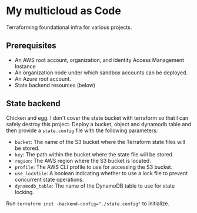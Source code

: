 # My multicloud as Code
Terraforming foundational infra for various projects.

## Prerequisites

- An AWS root account, organization, and Identity Access Management Instance
- An organization node under which sandbox accounts can be deployed.
- An Azure root account.
- State backend resources (below)

##  State backend

Chicken and egg. I don't cover the state bucket with terraform so that I can safely destroy this project. Deploy a bucket, object and dynamodb table and then provide a `state.config` file with the following parameters:

- `bucket`: The name of the S3 bucket where the Terraform state files will be stored.
- `key`: The path within the bucket where the state file will be stored.
- `region`: The AWS region where the S3 bucket is located.
- `profile`: The AWS CLI profile to use for accessing the S3 bucket.
- `use_lockfile`: A boolean indicating whether to use a lock file to prevent concurrent state operations.
- `dynamodb_table`: The name of the DynamoDB table to use for state locking.

Run `terraform init -backend-config="./state.config"` to initialize.